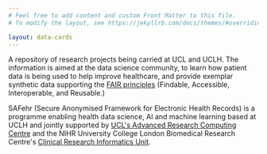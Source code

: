 ```yaml
---
# Feel free to add content and custom Front Matter to this file.
# To modify the layout, see https://jekyllrb.com/docs/themes/#overriding-theme-defaults

layout: data-cards
---
```


A repository of research projects being carried at UCL and UCLH. The information is aimed at the data science community, to learn how patient data is being used to help improve healthcare, and provide exemplar synthetic data supporting the [FAIR principles](https://www.go-fair.org/fair-principles/) (Findable, Accessible, Interoperable, and Reusable.)

SAFehr (Secure Anonymised Framework for Electronic Health Records) is a programme enabling health data science, AI and machine learning based at UCLH and jointly supported by [UCL's Advanced Research Computing Centre](https://www.ucl.ac.uk/advanced-research-computing/advanced-research-computing-centre) and the NIHR University College London Biomedical Research Centre's [Clinical Research Informatics Unit](https://www.uclhospitals.brc.nihr.ac.uk/clinical-research-informatics-unit).

<!-- Learn about the many different
research projects being carried out using patient data and how it is being
used to help improve patient care. Each project provides information
about the steps taken to protect sensitive patient data, as well as access
to code written by the researchers and synthetic datasets to enable you to
replicate their analyses. -->

